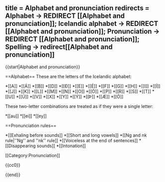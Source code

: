 title = Alphabet and pronunciation
redirects = Alphabet -> REDIRECT [[Alphabet and pronunciation]]; Icelandic alphabet -> REDIRECT [[Alphabet and pronunciation]]; Pronunciation -> REDIRECT [[Alphabet and pronunciation]]; Spelling -> redirect[[Alphabet and pronunciation]]
---

{{start|Alphabet and pronunciation}}
<!--[[Introduction to Icelandic spelling]]-->
==Alphabet==
These are the letters of the Icelandic alphabet:

*[[A]]
*[[Á]]
*[[B]]
*[[D]]
*[[Ð]]
*[[E]]
*[[É]]
*[[F]]
*[[G]]
*[[H]]
*[[I]]
*[[Í]]
*[[J]]
*[[K]]
*[[L]]
*[[M]]
*[[N]]
*[[O]]
*[[Ó]]
*[[P]]
*[[R]]
*[[S]]
*[[T]]
*[[U]]
*[[Ú]]
*[[V]]
*[[X]]
*[[Y]]
*[[Ý]]
*[[Þ]]
*[[Æ]]
*[[Ö]]

These two-letter combinations are treated as if they were a single letter: 

*[[au]]
*[[ei]]
*[[ey]]

<!--
==Vowels==
The following letters are pronounced like one sound:

*[[A]], [[E]], [[I]], [[Í]], [[O]], [[U]], [[Ú]], [[Y]], [[Ý]], [[Ö]]

While these letters and letter clusters are a mixture of two sounds:

*[[Á]] – pronounced "aú"
*[[au|AU]] – pronounced "öí"
*[[ei|EI]] / [[ey|EY]] – pronounced "eí"
*[[É]] – pronounced "je"
*[[Ó]] – pronounced "oú"
*[[Æ]] – pronounced "aí"

-->
==Pronunciation rules==

*[[Exhaling before sounds]]
*[[Short and long vowels]]
*[[Ng and nk rule|''Ng'' and ''nk'' rule]]
*[[Voiceless at the end of sentences]]
*[[Disappearing sounds]]
*[[Intonation]]

[[Category:Pronunciation]]

<noinclude>{{cc0}}</noinclude>

{{end}}